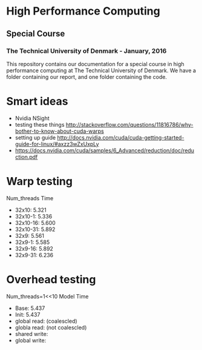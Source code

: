 # High Performance Computing
## Special Course
### The Technical University of Denmark - January, 2016
This repository contains our documentation for a special course in high performance computing at The Technical University of Denmark.
We have a folder containing our report, and one folder containing the code.

# Smart ideas

- Nvidia NSight
- testing these things http://stackoverflow.com/questions/11816786/why-bother-to-know-about-cuda-warps
- setting up guide http://docs.nvidia.com/cuda/cuda-getting-started-guide-for-linux/#axzz3wZxUxpLy
- https://docs.nvidia.com/cuda/samples/6_Advanced/reduction/doc/reduction.pdf

# Warp testing
Num_threads Time
- 32x10:    5.321
- 32x10-1:  5.336
- 32x10-16: 5.600
- 32x10-31: 5.892
- 32x9:     5.561
- 32x9-1:   5.585
- 32x9-16:  5.892
- 32x9-31:  6.236

# Overhead testing
Num_threads=1<<10
Model       Time
- Base:     5.437
- Init:     5.437
- global read:  (coalescled)
- globla read: (not coalescled)
- shared write:
- global write:
